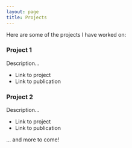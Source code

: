 ```yaml
---
layout: page
title: Projects
---
```


Here are some of the projects I have worked on:

### Project 1
Description...
- Link to project
- Link to publication

### Project 2
Description...
- Link to project
- Link to publication

... and more to come!